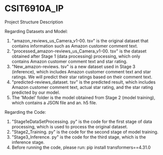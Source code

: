 # CSIT6910A_IP

Project Structure Description


Regarding Datasets and Model:
1. "amazon_reviews_us_Camera_v1-00. tsv" is the original dataset that contains information such as Amazon customer comment text.
2. "processed_amazon-reviews_us_Camera_v1-00. tsv" is the dataset obtained after Stage 1 (data processing) processing,
    which only contains Amazon customer comment text and star rating.
3. "New_amazon-reviews. tsv" is a new dataset used in Stage 3 (inference), which includes Amazon customer comment text and star ratings.
    We will predict their star ratings based on their comment text.
4. "predicted-reviews_dataset. tsv" is the predicted result, which includes Amazon customer comment text, actual star rating,
    and the star rating predicted by our model.
5. The 'Model' folder is the model obtained from Stage 2 (model training), which contains a JSON file and an. h5 file.


Regarding the Code:
1. "Stage1eDataSetProcessing. py" is the code for the first stage of data processing, which is used to process the original dataset.
2. "Stage2_Training. py" is the code for the second stage of model training.
3. "Stage3_Inference. py" is the code for the third stage, which is the inference stage.
4. Before running the code, please run: pip install transformers==4.31.0
